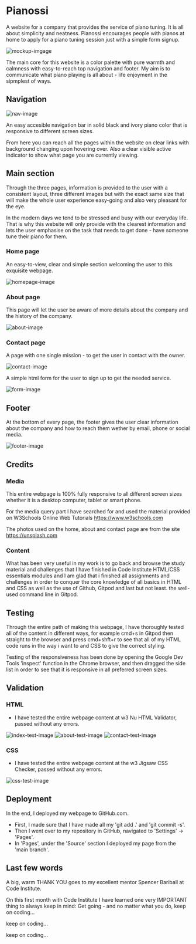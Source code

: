 

# Pianossi


A website for a company that provides the service of piano tuning. It is all about simplicity and neatness.
Pianossi encourages people with pianos at home to apply for a piano tuning session just with a simple form signup.

![mockup-imgage](/assets/images/pianossi-mockup.png)

The main core for this website is a color palette with pure warmth and calmness with easy-to-reach top navigation and footer.
My aim is to communicate what piano playing is all about - life enjoyment in the sipmplest of ways.


## Navigation

![nav-image](/assets/images/nav-shot.png)

An easy accesible navigation bar in solid black and ivory piano color that is responsive to different screen sizes.

From here you can reach all the pages within the website on clear links with background changing upon hovering over. Also a clear visible active indicator to show what page you are currently viewing.


## Main section

Through the three pages, information is provided to the user with a consistent layout, three different images but with the exact same size that will make the whole user experience easy-going and also very pleasant for the eye.

In the modern days we tend to be stressed and busy with our everyday life. That is why this website will only provide with the clearest information and lets the user emphasise on the task that needs to get done - have someone tune their piano for them.


### Home page

An easy-to-view, clear and simple section welcoming the user to this exquisite webpage.

![homepage-image](/assets/images/home-shot.png)

### About page

This page will let the user be aware of more details about the company and the history of the company.

![about-image](/assets/images/about-shot.png)

### Contact page

A page with one single mission - to get the user in contact with the owner.

![contact-image](/assets/images/contact-shot.png)

A simple html form for the user to sign up to get the needed service.

![form-image](/assets/images/form-shot.png)


## Footer

At the bottom of every page, the footer gives the user clear information about the company and how to reach them wether by email, phone or social media.

![footer-image](/assets/images/footer-shot.png)


## Credits

### Media

This entire webpage is 100% fully responsive to all different screen sizes whether it is a desktop computer, tablet or smart phone.

For the media query part I have searched for and used the material provided on W3Schools Online Web Tutorials https://www.w3schools.com

The photos used on the home, about and contact page are from the site https://unsplash.com

### Content

What has been very useful in my work is to go back and browse the study material and challenges that I have finished in Code Institute HTML/CSS essentials modules and I am glad that i finished all assignments and challenges in order to conquer the core knowledge of all basics in HTML and CSS as well as the use of Github, Gitpod and last but not least. the well-used command line in Gitpod. 


## Testing

Through the entire path of making this webpage, I have thoroughly tested all of the content in different ways, for example cmd+s in Gitpod then straight to the browser and press cmd+shft+r to see that all of my HTML code runs in the way i want to and CSS to give the correct styling.

Testing of the responsiveness has been done by opening the Google Dev Tools 'inspect' function in the Chrome browser, and then dragged the side list in order to see that it is responsive in all preferred screen sizes.

## Validation

### HTML
   - I have tested the entire webpage content at w3 Nu HTML Validator, passed without any errors.

![index-test-image](/assets/images/index-test.png)
![about-test-image](/assets/images/about-test.png)
![contact-test-image](/assets/images/contact-test.png)

### CSS
   - I have tested the entire webpage content at the w3 Jigsaw CSS Checker, passed without any errors.

![css-test-image](/assets/images/css-test.png)

## Deployment
In the end, I deployed my webpage to GitHub.com.
- First, I made sure that I have made all my 'git add .' and 'git commit -s'.
- Then I went over to my repository in GitHub, navigated to 'Settings' -> 'Pages'.
- In 'Pages', under the 'Source' section I deployed my page from the 'main branch'.

## Last few words
A big, warm THANK YOU goes to my excellent mentor Spencer Bariball at Code Institute.

On this first month with Code Institute I have learned one very IMPORTANT thing to always keep in mind:
Get going - and no matter what you do, keep on coding...

keep on coding...

keep on coding...
